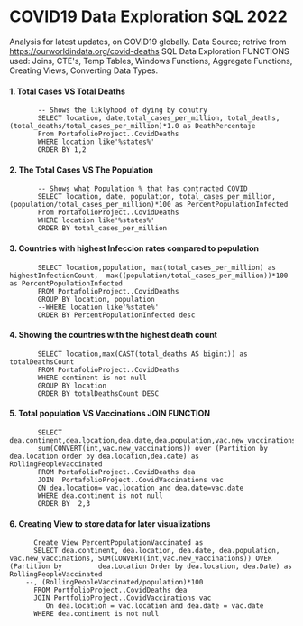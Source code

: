 # COVID19 Data Exploration SQL 2022

Analysis for latest updates, on COVID19 globally. Data Source; retrive from https://ourworldindata.org/covid-deaths SQL Data Exploration FUNCTIONS used: Joins, CTE's, Temp Tables, Windows Functions, Aggregate Functions, Creating Views, Converting Data Types.


 #### 1. Total Cases VS Total Deaths
           -- Shows the liklyhood of dying by conutry
           SELECT location, date,total_cases_per_million, total_deaths, (total_deaths/total_cases_per_million)*1.0 as DeathPercentaje
           From PortafolioProject..CovidDeaths
           WHERE location like'%states%'
           ORDER BY 1,2	
#### 2. The Total Cases VS The Population
           -- Shows what Population % that has contracted COVID 
           SELECT location, date, population, total_cases_per_million,  (population/total_cases_per_million)*100 as PercentPopulationInfected
           From PortafolioProject..CovidDeaths
           WHERE location like'%states%'
           ORDER BY total_cases_per_million
           
#### 3. Countries with highest Infeccion rates compared to population 

           SELECT location,population, max(total_cases_per_million) as highestInfectionCount,  max((population/total_cases_per_million))*100 as PercentPopulationInfected
           FROM PortafolioProject..CovidDeaths
           GROUP BY location, population
           --WHERE location like'%state%'
           ORDER BY PercentPopulationInfected desc
           
  #### 4. Showing the countries with the highest death count

           SELECT location,max(CAST(total_deaths AS bigint)) as totalDeathsCount
           FROM PortafolioProject..CovidDeaths
           WHERE continent is not null
           GROUP BY location
           ORDER BY totalDeathsCount DESC

 #### 5. Total population VS Vaccinations JOIN FUNCTION

           SELECT dea.continent,dea.location,dea.date,dea.population,vac.new_vaccinations,
           sum(CONVERT(int,vac.new_vaccinations)) over (Partition by dea.location order by dea.location,dea.date) as RollingPeopleVaccinated
           FROM PortafolioProject..CovidDeaths dea 
           JOIN  PortafolioProject..CovidVaccinations vac
           ON dea.location= vac.location and dea.date=vac.date
           WHERE dea.continent is not null
           ORDER BY  2,3

  #### 6. Creating View to store data for later visualizations

          Create View PercentPopulationVaccinated as
          SELECT dea.continent, dea.location, dea.date, dea.population, vac.new_vaccinations, SUM(CONVERT(int,vac.new_vaccinations)) OVER (Partition by 		dea.Location Order by dea.location, dea.Date) as RollingPeopleVaccinated
		--, (RollingPeopleVaccinated/population)*100
          FROM PortfolioProject..CovidDeaths dea
          JOIN PortfolioProject..CovidVaccinations vac
	         On dea.location = vac.location and dea.date = vac.date
          WHERE dea.continent is not null 
